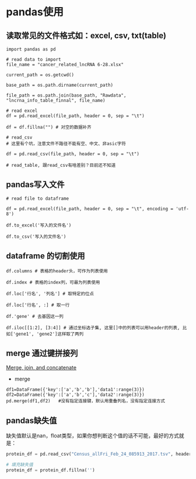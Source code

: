 # pandas使用

## 读取常见的文件格式如：excel, csv, txt(table)
```
import pandas as pd

# read data to import
file_name = "cancer_related_lncRNA 6-28.xlsx"

current_path = os.getcwd()

base_path = os.path.dirname(current_path)

file_path = os.path.join(base_path, "Rawdata", "lncrna_info_table_finnal", file_name)

# read excel
df = pd.read_excel(file_path, header = 0, sep = "\t")

df = df.fillna("") # 对空的数据补齐

# read_csv 
# 这里有个坑，注意文件不路径不能有空、中文、非asic字符

df = pd.read_csv(file_path, header = 0, sep = "\t")

# read_table, 跟read_csv有啥差别？目前还不知道

```

## pandas写入文件
```
# read file to dataframe

df = pd.read_excel(file_path, header = 0, sep = "\t", encoding = 'utf-8')

df.to_excel('写入的文件名')

df.to_csv('写入的文件名')

```

## dataframe 的切割使用
```
df.columns # 表格的header头，可作为列表使用

df.index # 表格的index列，可最为列表使用

df.loc['行名', '列名'] # 取特定的位点

df.loc['行名', :] # 取一行

df.'gene' # 去基因这一列

df.iloc[[1:2], [3:4]] # 通过坐标选子集, 这里[]中的列表可以用header的列表, 比如['gene1', 'gene2']这样取了两列
```

## merge 通过键拼接列
[Merge, join, and concatenate](https://pandas.pydata.org/pandas-docs/stable/merging.html)

* merge
```
df1=DataFrame({'key':['a','b','b'],'data1':range(3)})
df2=DataFrame({'key':['a','b','c'],'data2':range(3)})
pd.merge(df1,df2)   #没有指定连接键，默认用重叠列名，没有指定连接方式
```

## pandas缺失值
缺失值默认是nan，float类型，如果你想判断这个值的话不可能，最好的方式就是：
```python
protein_df = pd.read_csv("Census_allFri_Feb_24_085913_2017.tsv", header = 0, index_col = None, sep = '\t')

# 填充缺失值
protein_df = protein_df.fillna('')
```